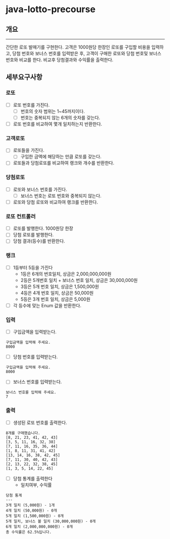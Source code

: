 # java-lotto-precourse

## 개요
---
간단한 로또 발매기를 구현한다. 고객은 1000원당 한장인 로또를 구입할 비용을 입력하고,
당첨 번호와 보너스 번호를 입력받은 후, 고객이 구매한 로또와 당첨 번호및 보너스 번호와 비교를 한다.
비교후 당첨결과와 수익률을 출력한다.

## 세부요구사항

### 로또

- [ ] 로또 번호를 가진다.
    - [ ] 번호의 숫자 범위는 1~45까지이다.
    - [ ] 번호는 중복되지 않는 6개의 숫자를 갖는다.
- [ ] 로또 번호를 비교하여 몇개 일치하는지 반환한다.

### 고객로또

- [ ] 로또들을 가진다.
    - [ ] 구입한 금액에 해당하는 만큼 로또를 갖는다.
- [ ] 로또들과 당첨로또를 비교하여 랭크와 개수를 반환한다.

### 당첨로또

- [ ] 로또와 보너스 번호를 가진다.
    - [ ] 보너스 번호는 로또 번호와 중복되지 않는다.
- [ ] 로또와 당첨 로또와 비교하여 랭크를 반환한다.

### 로또 컨트롤러

- [ ] 로또를 발행한다. 1000원당 한장
- [ ] 당첨 로또를 발행한다.
- [ ] 당첨 결과(등수)를 반환한다.

### 랭크

- [ ] 1등부터 5등을 가진다
    - 1등은 6개의 번호일치, 상금은 2,000,000,000원
    - 2등은 5개번호 일치 + 보너스 번호 일치, 상금은 30,000,000원
    - 3등은 5개 번호 일치, 상금은 1,500,000원
    - 4등은 4개 번호 일치, 상금은 50,000원
    - 5등은 3개 번호 일치, 상금은 5,000원
- [ ] 각 등수에 맞는 Enum 값을 반환한다.

### 입력

- [ ] 구입금액을 입력받는다.

```
구입금액을 입력해 주세요.
8000
```

- [ ] 당첨 번호를 입력받는다.

```
구입금액을 입력해 주세요.
8000
```

- [ ] 보너스 번호를 입력받는다.

```
보너스 번호를 입력해 주세요.
7
```

### 출력

- [ ] 생성된 로또 번호를 출력한다.

```
8개를 구매했습니다.
[8, 21, 23, 41, 42, 43] 
[3, 5, 11, 16, 32, 38] 
[7, 11, 16, 35, 36, 44] 
[1, 8, 11, 31, 41, 42] 
[13, 14, 16, 38, 42, 45] 
[7, 11, 30, 40, 42, 43] 
[2, 13, 22, 32, 38, 45] 
[1, 3, 5, 14, 22, 45]
```

- [ ] 당첨 통계를 출력한다
    - 일치여부, 수익률

```
당첨 통계
---
3개 일치 (5,000원) - 1개
4개 일치 (50,000원) - 0개
5개 일치 (1,500,000원) - 0개
5개 일치, 보너스 볼 일치 (30,000,000원) - 0개
6개 일치 (2,000,000,000원) - 0개
총 수익률은 62.5%입니다.
```